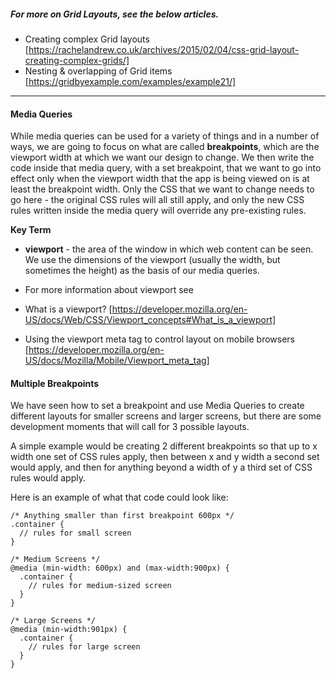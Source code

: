 ##### For more on Grid Layouts, see the below articles.  
- Creating complex Grid layouts [https://rachelandrew.co.uk/archives/2015/02/04/css-grid-layout-creating-complex-grids/]
- Nesting & overlapping of Grid items [https://gridbyexample.com/examples/example21/]


---------------------------------------------------------------------------------------------------

#### Media Queries
While media queries can be used for a variety of things and in a number of ways, we are going to focus on what are called **breakpoints**, which are the viewport width at which we want our design to change. We then write the code inside that media query, with a set breakpoint, that we want to go into effect only when the viewport width that the app is being viewed on is at least the breakpoint width. Only the CSS that we want to change needs to go here - the original CSS rules will all still apply, and only the new CSS rules written inside the media query will override any pre-existing rules.


**Key Term**
- **viewport** - the area of the window in which web content can be seen. We use the dimensions of the viewport (usually the width, but sometimes the height) as the basis of our media queries.

- For more information about viewport see  
- What is a viewport?  [https://developer.mozilla.org/en-US/docs/Web/CSS/Viewport_concepts#What_is_a_viewport]
- Using the viewport meta tag to control layout on mobile browsers [https://developer.mozilla.org/en-US/docs/Mozilla/Mobile/Viewport_meta_tag]


#### Multiple Breakpoints
We have seen how to set a breakpoint and use Media Queries to create different layouts for smaller screens and larger screens, but there are some development moments that will call for 3 possible layouts.


A simple example would be creating 2 different breakpoints so that up to x width one set of CSS rules apply, then between x and y width a second set would apply, and then for anything beyond a width of y a third set of CSS rules would apply.


Here is an example of what that code could look like:

~~~
/* Anything smaller than first breakpoint 600px */
.container {
  // rules for small screen
}

/* Medium Screens */
@media (min-width: 600px) and (max-width:900px) {
  .container {
    // rules for medium-sized screen
  }
}

/* Large Screens */
@media (min-width:901px) {
  .container {
    // rules for large screen
  }
} 
~~~

